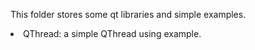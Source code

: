 This folder stores some qt libraries and simple examples.
<li>QThread: a simple QThread using example.
